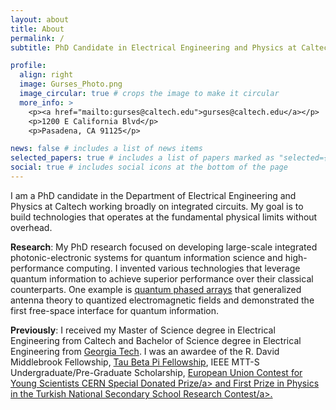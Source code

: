 ```yaml
---
layout: about
title: About
permalink: /
subtitle: PhD Candidate in Electrical Engineering and Physics at Caltech

profile:
  align: right
  image: Gurses_Photo.png
  image_circular: true # crops the image to make it circular
  more_info: >
    <p><a href="mailto:gurses@caltech.edu">gurses@caltech.edu</a></p>
    <p>1200 E California Blvd</p>
    <p>Pasadena, CA 91125</p>

news: false # includes a list of news items
selected_papers: true # includes a list of papers marked as "selected={true}"
social: true # includes social icons at the bottom of the page
---
```


I am a PhD candidate in the Department of Electrical Engineering and Physics at Caltech working broadly on integrated circuits. My goal is to build technologies that operates at the fundamental physical limits without overhead.

<b>Research</b>: My PhD research focused on developing large-scale integrated photonic-electronic systems for quantum information science and high-performance computing. I invented various technologies that leverage quantum information to achieve superior performance over their classical counterparts. One example is <a href=https://arxiv.org/abs/2406.09158>quantum phased arrays</a> that generalized antenna theory to quantized electromagnetic fields and demonstrated the first free-space interface for quantum information.

<b>Previously</b>: I received my Master of Science degree in Electrical Engineering from Caltech and Bachelor of Science degree in Electrical Engineering from <a href=https://ece.gatech.edu/news/2023/12/gurses-receives-tau-beta-pi-fellowship>Georgia Tech</a>. I was an awardee of the R. David Middlebrook Fellowship, <a href=[https://ece.gatech.edu/news/2023/12/gurses-receives-tau-beta-pi-fellowship](https://www.tbp.org/memb/FellowsList/2020-21.cfm)>Tau Beta Pi Fellowship</a>, IEEE MTT-S Undergraduate/Pre-Graduate Scholarship, <a href=https://home.cern/news/news/cern/eucys-prizewinner-visits-cern>European Union Contest for Young Scientists CERN Special Donated Prize/a> and <a href=https://www.milliyet.com.tr/yerel-haberler/ankara/yapay-yercekimi-tubitakta-odul-getirdi-10815786>First Prize in Physics in the Turkish National Secondary School Research Contest/a>.
